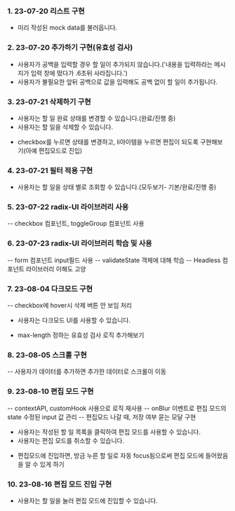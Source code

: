 ### 1. 23-07-20 리스트 구현

- 미리 작성된 mock data를 불러옵니다.

### 2. 23-07-20 추가하기 구현(유효성 검사)

- 사용자가 공백을 입력할 경우 할 일이 추가되지 않습니다.('내용을 입력하라는 메시지가 입력 창에 떴다가 .6초뒤 사라집니다.')
- 사용자가 불필요한 앞뒤 공백으로 값을 입력해도 공백 없이 할 일이 추가됩니다.

### 3. 23-07-21 삭제하기 구현

- 사용자는 할 일 완료 상태를 변경할 수 있습니다.(완료/진행 중)
- 사용자는 할 일을 삭제할 수 있습니다.

* checkbox를 누르면 상태를 변경하고, li아이템을 누르면 편집이 되도록 구현해보기(아예 편집모드로 진입)

### 4. 23-07-21 필터 적용 구현

- 사용자는 할 일을 상태 별로 조회할 수 있습니다.(모두보기- 기본/완료/진행 중)

### 5. 23-07-22 radix-UI 라이브러리 사용

-- checkbox 컴포넌트, toggleGroup 컴포넌트 사용

### 6. 23-07-23 radix-UI 라이브러리 학습 및 사용

-- form 컴포넌트 input필드 사용
-- validateState 객체에 대해 학습
-- Headless 컴포넌트 라이브러리 이해도 고양

### 7. 23-08-04 다크모드 구현

-- checkbox에 hover시 삭제 버튼 안 보임 처리

- 사용자는 다크모드 UI를 사용할 수 있습니다.

* max-length 정하는 유효성 검사 로직 추가해보기

### 8. 23-08-05 스크롤 구현

-- 사용자가 데이터를 추가하면 추가한 데이터로 스크롤이 이동

### 9. 23-08-10 편집 모드 구현

-- contextAPI, customHook 사용으로 로직 재사용
-- onBlur 이벤트로 편집 모드의 state 수정된 input 값 관리
-- 편집모드 나갈 때, 저장 여부 묻는 모달 구현

- 사용자는 작성된 할 일 목록을 클릭하여 편집 모드를 사용할 수 있습니다.
- 사용자는 편집 모드를 취소할 수 있습니다.

* 편집모드에 진입하면, 방금 누른 할 일로 자동 focus됨으로써 편집 모드에 들어왔음을 알 수 있게 하기

### 10. 23-08-16 편집 모드 진입 구현

- 사용자는 할 일을 눌러 편집 모드에 진입할 수 있습니다.

